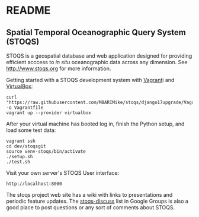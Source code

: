 README
======

Spatial Temporal Oceanographic Query System (STOQS)
---------------------------------------------------

STOQS is a geospatial database and web application designed for providing efficient 
acccess to *in situ* oceanographic data across any dimension.
See http://www.stoqs.org for more information.

Getting started with a STOQS development system with [Vagrant](http://docs.vagrantup.com/v2/installation/index.html)i
and [VirtualBox](https://www.virtualbox.org/wiki/Downloads):

    curl "https://raw.githubusercontent.com/MBARIMike/stoqs/django17upgrade/Vagrantfile" -o Vagrantfile
    vagrant up --provider virtualbox

After your virtual machine has booted log in, finish the Python setup, and load some test data:

    vagrant ssh 
    cd dev/stoqsgit
    source venv-stoqs/bin/activate
    ./setup.sh
    ./test.sh

Visit your own server's STOQS User interface:

    http://localhost:8000



The stoqs project web site has a wiki with links to presentations and periodic feature
updates.  The [stoqs-discuss](https://groups.google.com/forum/#!forum/stoqs-discuss) list in Google Groups is also a good place to post questions
or any sort of comments about STOQS.    



